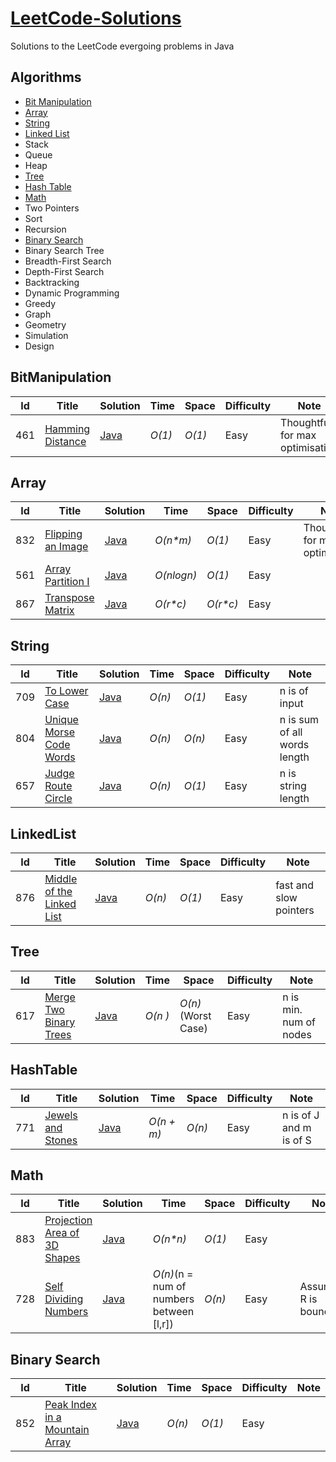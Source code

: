 # [LeetCode-Solutions](https://leetcode.com/problemset/algorithms/)

Solutions to the LeetCode evergoing problems in Java

## Algorithms
* [Bit Manipulation](https://github.com/architsingla13/LeetCode-Solutions#bitmanipulation)
* [Array](https://github.com/architsingla13/LeetCode-Solutions#array)
* [String](https://github.com/architsingla13/LeetCode-Solutions#string)
* [Linked List](https://github.com/architsingla13/LeetCode-Solutions#linkedlist)
* Stack
* Queue
* Heap
* [Tree](https://github.com/architsingla13/LeetCode-Solutions#tree)
* [Hash Table](https://github.com/architsingla13/LeetCode-Solutions#hashtable)
* [Math](https://github.com/architsingla13/LeetCode-Solutions#math)
* Two Pointers
* Sort
* Recursion
* [Binary Search](https://github.com/architsingla13/LeetCode-Solutions#binarysearch)
* Binary Search Tree
* Breadth-First Search
* Depth-First Search
* Backtracking
* Dynamic Programming
* Greedy
* Graph
* Geometry
* Simulation
* Design

## BitManipulation


|  Id  | Title           |  Solution       |  Time           | Space           | Difficulty    | Note|
|-----|---------------- | --------------- | --------------- | --------------- | ------------- |--------------|
|461| [Hamming Distance](https://leetcode.com/problems/hamming-distance/description/)      | [Java](./Algorithms/BitManipulation/HammingDistance.java)  | _O(1)_         | _O(1)_          | Easy         | Thoughtful for max optimisation |


## Array


|  Id  | Title           |  Solution       |  Time           | Space           | Difficulty    | Note|
|-----|---------------- | --------------- | --------------- | --------------- | ------------- |--------------|
|832| [Flipping an Image](https://leetcode.com/problems/flipping-an-image/description/)      | [Java](./Algorithms/Array/FlippingImage.java)  | _O(n*m)_         | _O(1)_          | Easy         | Thoughtful for max optimisation |
|561| [Array Partition I](https://leetcode.com/problems/array-partition-i/description/)      | [Java](./Algorithms/Array/ArrayPartition1.java)  | _O(nlogn)_         | _O(1)_          | Easy         |  |
|867| [Transpose Matrix](https://leetcode.com/problems/transpose-matrix/description/)      | [Java](./Algorithms/Array/Transpose.java)  | _O(r*c)_         | _O(r*c)_          | Easy         |  |


## String


|  Id  | Title           |  Solution       |  Time           | Space           | Difficulty    | Note|
|-----|---------------- | --------------- | --------------- | --------------- | ------------- |--------------|
|709| [To Lower Case ](https://leetcode.com/problems/to-lower-case/description/)      | [Java](./Algorithms/String/ToLowerCase.java)  | _O(n)_         | _O(1)_          | Easy         | n is of input|
|804| [Unique Morse Code Words](https://leetcode.com/problems/unique-morse-code-words/description/)      | [Java](./Algorithms/String/UniqueMorseCode.java)  | _O(n)_         | _O(n)_          | Easy         | n is sum of all words length|
|657| [Judge Route Circle](https://leetcode.com/problems/judge-route-circle/description/)      | [Java](./Algorithms/String/JudgeRouteCircle.java)  | _O(n)_         | _O(1)_          | Easy         | n is string length|


## LinkedList


|  Id  | Title           |  Solution       |  Time           | Space           | Difficulty    | Note|
|-----|---------------- | --------------- | --------------- | --------------- | ------------- |--------------|
|876| [Middle of the Linked List](https://leetcode.com/problems/middle-of-the-linked-list/description/)      | [Java](./Algorithms/LinkedList/MiddleNode.java)  | _O(n)_         | _O(1)_          | Easy         | fast and slow pointers |


## Tree


|  Id  | Title           |  Solution       |  Time           | Space           | Difficulty    | Note|
|-----|---------------- | --------------- | --------------- | --------------- | ------------- |--------------|
|617| [Merge Two Binary Trees](https://leetcode.com/problems/merge-two-binary-trees/description/)      | [Java](./Algorithms/Tree/MergeTwoBinaryTrees.java)  | _O(n )_         | _O(n)_(Worst Case)          | Easy         | n is min. num of nodes|



## HashTable


|  Id  | Title           |  Solution       |  Time           | Space           | Difficulty    | Note|
|-----|---------------- | --------------- | --------------- | --------------- | ------------- |--------------|
|771| [Jewels and Stones](https://leetcode.com/problems/jewels-and-stones/description/)      | [Java](./Algorithms/HashTable/JewelsAndStones.java)  | _O(n + m)_         | _O(n)_          | Easy         | n is of J and m is of S |

## Math


|  Id  | Title           |  Solution       |  Time           | Space           | Difficulty    | Note|
|-----|---------------- | --------------- | --------------- | --------------- | ------------- |--------------|
|883| [Projection Area of 3D Shapes](https://leetcode.com/problems/projection-area-of-3d-shapes/)      | [Java](./Algorithms/Math/Projection.java)  | _O(n*n)_         | _O(1)_          | Easy         |  |
|728| [Self Dividing Numbers](https://leetcode.com/problems/self-dividing-numbers/description/)      | [Java](./Algorithms/Math/Projection.java)  | _O(n)_(n = num of numbers between [l,r])         | _O(n)_          | Easy         | Assuming R is bounded |


## Binary Search


|  Id  | Title           |  Solution       |  Time           | Space           | Difficulty    | Note|
|-----|---------------- | --------------- | --------------- | --------------- | ------------- |--------------|
|852| [Peak Index in a Mountain Array](https://leetcode.com/problems/peak-index-in-a-mountain-array/description/)      | [Java](./Algorithms/BinarySearch/PeakMountain.java)  | _O(n)_         | _O(1)_          | Easy         |  |


